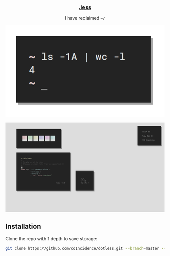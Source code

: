<h3 align="center"><a href="https://co1ncidence.github.io/rices/">.less</a></h3>
<p align="center">I have reclaimed <code>~/</code></p>

<p align="center"

![img](screenshots/what2.png)

</p>

<p align="center"

![img](screenshots/what.png)

</p>

## Installation
Clone the repo with 1 depth to save storage:
```sh
git clone https://github.com/co1ncidence/dotless.git --branch=master --depth 1
```
